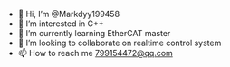 - 👋 Hi, I’m @Markdyy199458
- 👀 I’m interested in C++
- 🌱 I’m currently learning EtherCAT master
- 💞️ I’m looking to collaborate on realtime control system
- 📫 How to reach me 799154472@qq.com

<!---
Markdyy199458/Markdyy199458 is a ✨ special ✨ repository because its `README.md` (this file) appears on your GitHub profile.
You can click the Preview link to take a look at your changes.
--->
